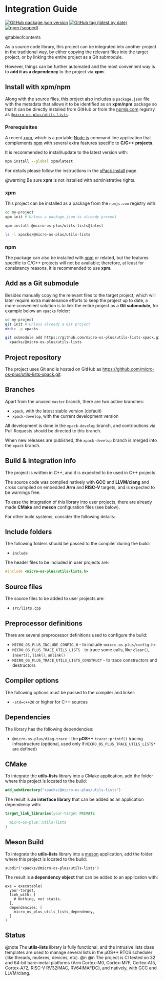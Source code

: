 # Integration Guide

[![GitHub package.json version](https://img.shields.io/github/package-json/v/micro-os-plus/utils-lists-xpack)](https://github.com/micro-os-plus/utils-lists-xpack/blob/xpack/package.json)
[![GitHub tag (latest by date)](https://img.shields.io/github/v/tag/micro-os-plus/utils-lists-xpack)](https://github.com/micro-os-plus/utils-lists-xpack/tags/)
[![npm (scoped)](https://img.shields.io/npm/v/@micro-os-plus/utils-lists.svg?color=blue)](https://www.npmjs.com/package/@micro-os-plus/utils-lists/)


@tableofcontents

As a source code library, this project can be integrated into another project
in the traditional way,
by either copying the relevant files into the target project, or by linking
the entire project as a Git submodule.

However, things can be further automated and the most convenient way is
to **add it as a dependency** to the project via **xpm**.

## Install with xpm/npm

Along with the source files, this project also includes a
`package.json` file with the metadata that allows it to be identified as an
**xpm/npm** package so that it can be directly installed from GitHub or
from the [npmjs.com](https://www.npmjs.com) registry as
[`@micro-os-plus/utils-lists`](https://www.npmjs.com/package/@micro-os-plus/utils-lists).

### Prerequisites

A recent [xpm](https://xpack.github.io/xpm/),
which is a portable [Node.js](https://nodejs.org/) command line application
that complements [npm](https://docs.npmjs.com)
with several extra features specific to
**C/C++ projects**.

It is recommended to install/update to the latest version with:

```sh
npm install --global xpm@latest
```

For details please follow the instructions in the
[xPack install](https://xpack.github.io/install/) page.

@warning
Be sure **xpm** is not installed with administrative rights.

### xpm

This project can be installed as a package from the
`npmjs.com` registry with:

```sh
cd my-project
xpm init # Unless a package.json is already present

xpm install @micro-os-plus/utils-lists@latest

ls -l xpacks/@micro-os-plus/utils-lists
```

### npm

The package can also be installed with [npm](https://docs.npmjs.com)
or related, but
the features specific to C/C++ projects will not be available;
therefore, at least for consistency reasons, it is recommended
to use **xpm**.

## Add as a Git submodule

Besides manually copying the relevant files to the target
project, which will later require extra maintenance efforts to keep the
project up to date, a more convenient
solution is to link the entire project as a **Git submodule**,
for example below an `xpacks` folder:

```sh
cd my-project
git init # Unless already a Git project
mkdir -p xpacks

git submodule add https://github.com/micro-os-plus/utils-lists-xpack.git \
  xpacks/@micro-os-plus/utils-lists
```

## Project repository

The project uses Git and is hosted on GitHub as
<https://github.com/micro-os-plus/utils-lists-xpack.git>.

## Branches

Apart from the unused `master` branch, there are two active branches:

- `xpack`, with the latest stable version (default)
- `xpack-develop`, with the current development version

All development is done in the `xpack-develop` branch, and contributions via
Pull Requests should be directed to this branch.

When new releases are published, the `xpack-develop` branch is merged
into the `xpack` branch.

## Build & integration info

The project is written in C++, and it is expected to be used in C++ projects.

The source code was compiled natively with **GCC** and **LLVM/clang** and cross
compiled on embedded **Arm** and **RISC-V** targets,
and is expected to be warnings free.

To ease the integration of this library into user projects, there
are already made **CMake** and **meson** configuration files (see below).

For other build systems, consider the following details:

## Include folders

The following folders should be passed to the compiler during the build:

- `include`

The header files to be included in user projects are:

```cpp
#include <micro-os-plus/utils/lists.h>
```

## Source files

The source files to be added to user projects are:

- `src/lists.cpp`

## Preprocessor definitions

There are several preprocessor definitions used to configure the build:

- `MICRO_OS_PLUS_INCLUDE_CONFIG_H` - to include `<micro-os-plus/config.h>`
- `MICRO_OS_PLUS_TRACE_UTILS_LISTS` - to trace some calls, like `clear()`,
  `insert()`, `link()`, `unlink()`
- `MICRO_OS_PLUS_TRACE_UTILS_LISTS_CONSTRUCT` - to trace constructors and
  destructors

## Compiler options

The following options must be passed to the compiler and linker:

- `-std=c++20` or higher for C++ sources

## Dependencies

The library has the following dependencies:

- `@micro-os-plus/diag-trace` - the **µOS++** `trace::printf()` tracing
  infrastructure (optional, used only if `MICRO_OS_PLUS_TRACE_UTILS_LISTS*`
  are defined)

## CMake

To integrate the **utils-lists** library into a CMake application,
add the folder where this project is located to the build:

```cmake
add_subdirectory("xpacks/@micro-os-plus/utils-lists")
```

The result is **an interface library** that can be added as an application
dependency with:

```cmake
target_link_libraries(your-target PRIVATE

  micro-os-plus::utils-lists
)
```

## Meson Build

To integrate the **utils-lists** library into a
[meson](https://mesonbuild.com) application,
add the folder where this project is located to the build:

```meson
subdir('xpacks/@micro-os-plus/utils-lists')
```

The result is **a dependency object** that can be added
to an application with:

```meson
exe = executable(
  your-target,
  link_with: [
    # Nothing, not static.
  ],
  dependencies: [
    micro_os_plus_utils_lists_dependency,
  ]
)
```

## Status

@note
The **utils-lists** library is fully functional, and
the intrusive lists class templates are used to manage several
lists in the µOS++ RTOS scheduler (like threads, mutexes, devices, etc).
@n
@n
The project is CI tested on 32 and 64-bit bare-metal platforms (Arm Cortex-M0,
Cortex-M7F, Cortex-A15, Cortex-A72, RISC-V RV32IMAC, RV64IMAFDC),
and natively, with GCC and LLVM/clang.
